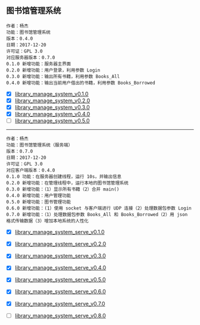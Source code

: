 ## 图书馆管理系统


    作者：杨杰
    功能：图书馆管理系统
    版本：0.4.0
    日期：2017-12-20
    许可证：GPL 3.0
    对应服务器版本：0.7.0
    0.1.0 新增功能：服务器主界面
    0.2.0 新增功能：用户登录，利用参数 Login
    0.3.0 新增功能：输出所有书籍，利用参数 Books_All
    0.4.0 新增功能：输出当前用户借出的书籍，利用参数 Books_Borrowed


- [x] [library_manage_system_v0.1.0](library_manage_system_v0.1.0.py)
- [x] [library_manage_system_v0.2.0](library_manage_system_v0.2.0.py)
- [x] [library_manage_system_v0.3.0](library_manage_system_v0.3.0.py)
- [x] [library_manage_system_v0.4.0](library_manage_system_v0.4.0.py)
- [ ] [library_manage_system_v0.5.0](library_manage_system_v0.5.0.py)

---

    作者：杨杰
    功能：图书馆管理系统（服务端）
    版本：0.7.0
    日期：2017-12-20
    许可证：GPL 3.0
    对应客户端版本：0.4.0
    0.1.0 功能：在服务器创建线程，运行 10s，并输出信息
    0.2.0 新增功能：在管理线程中，运行本地的图书馆管理系统
    0.3.0 新增功能：（1）显示所有书籍（2）合并 main()
    0.4.0 新增功能：用户管理功能
    0.5.0 新增功能：图书管理功能
    0.6.0 新增功能：(1）使用 socket 与客户端进行 UDP 连接（2）处理数据包参数 Login
    0.7.0 新增功能：（1）处理数据包参数 Books_All 和 Books_Borrowed（2）用 json 格式传输数据（3）增加本地系统的人性化


- [x] [library_manage_system_serve_v0.1.0](library_manage_system_serve_v0.1.0.py)
- [x] [library_manage_system_serve_v0.2.0](library_manage_system_serve_v0.2.0.py)
- [x] [library_manage_system_serve_v0.3.0](library_manage_system_serve_v0.3.0.py)
- [x] [library_manage_system_serve_v0.4.0](library_manage_system_serve_v0.4.0.py)
- [x] [library_manage_system_serve_v0.5.0](library_manage_system_serve_v0.5.0.py)
- [x] [library_manage_system_serve_v0.6.0](library_manage_system_serve_v0.6.0.py)
- [x] [library_manage_system_serve_v0.7.0](library_manage_system_serve_v0.7.0.py)
- [ ] [library_manage_system_serve_v0.8.0](library_manage_system_serve_v0.8.0.py)

